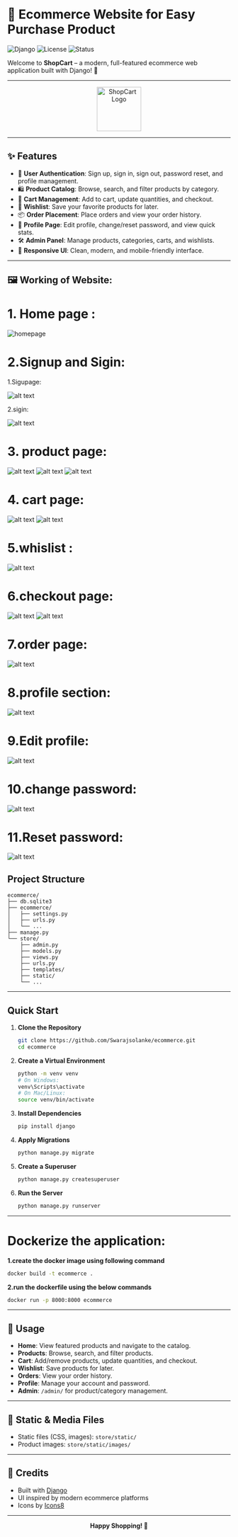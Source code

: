 # 🛒 Ecommerce Website for Easy Purchase Product

![Django](https://img.shields.io/badge/Django-5.0-green?logo=django)
![License](https://img.shields.io/badge/License-MIT-blue.svg)
![Status](https://img.shields.io/badge/Status-Active-brightgreen)

Welcome to **ShopCart** – a modern, full-featured ecommerce web application built with Django! 🚀

---

<p align="center">
  <img src="https://img.icons8.com/color/96/000000/shopping-cart--v2.png" width="100" alt="ShopCart Logo"/>
</p>

---

## ✨ Features

- 🔐 **User Authentication**: Sign up, sign in, sign out, password reset, and profile management.
- 🛍️ **Product Catalog**: Browse, search, and filter products by category.
- 🛒 **Cart Management**: Add to cart, update quantities, and checkout.
- 💖 **Wishlist**: Save your favorite products for later.
- 📦 **Order Placement**: Place orders and view your order history.
- 👤 **Profile Page**: Edit profile, change/reset password, and view quick stats.
- 🛠️ **Admin Panel**: Manage products, categories, carts, and wishlists.
- 📱 **Responsive UI**: Clean, modern, and mobile-friendly interface.

---

## 🖼️ Working of Website:
# 1. Home page : 

![homepage](home.png)

# 2.Signup and Sigin:
 1.Sigupage:
 
  ![alt text](signup.png)
  
 2.sigin:
 
 ![alt text](signin.png)

# 3. product page:

![alt text](electronic.png)
![alt text](clothing.png)
![alt text](novel.png)
# 4. cart page:
![alt text](cart.png)
![alt text](add_to_cart.png)

# 5.whislist :
![alt text](whislist.png)

# 6.checkout page:
![alt text](checkout.png)
![alt text](order.png)

# 7.order page:
![alt text](image-2.png)

# 8.profile section:
![alt text](profile.png)

# 9.Edit profile:
![alt text](edit.png)

# 10.change password:
![alt text](changepass.png)

# 11.Reset password:
![alt text](image-1.png)


## Project Structure

```text
ecommerce/
├── db.sqlite3
├── ecommerce/
│   ├── settings.py
│   ├── urls.py
│   └── ...
├── manage.py
└── store/
    ├── admin.py
    ├── models.py
    ├── views.py
    ├── urls.py
    ├── templates/
    ├── static/
    └── ...
```

---


## Quick Start

1. **Clone the Repository**
    ```bash
    git clone https://github.com/Swarajsolanke/ecommerce.git
    cd ecommerce
    ```
2. **Create a Virtual Environment**
    ```bash
    python -m venv venv
    # On Windows:
    venv\Scripts\activate
    # On Mac/Linux:
    source venv/bin/activate
    ```
3. **Install Dependencies**
    ```bash
    pip install django
    ```
4. **Apply Migrations**
    ```bash
    python manage.py migrate
    ```
5. **Create a Superuser**
    ```bash
    python manage.py createsuperuser
    ```
6. **Run the Server**
    ```bash
    python manage.py runserver
    ```

---
# Dockerize the application:

 **1.create the docker image using following command**
  ```bash
  docker build -t ecommerce .
  ```
 **2.run the dockerfile using the below commands**
  ```bash
  docker run -p 8000:8000 ecommerce
  ```
---

## 📝 Usage

- **Home**: View featured products and navigate to the catalog.
- **Products**: Browse, search, and filter products.
- **Cart**: Add/remove products, update quantities, and checkout.
- **Wishlist**: Save products for later.
- **Orders**: View your order history.
- **Profile**: Manage your account and password.
- **Admin**: `/admin/` for product/category management.

---

## 📂 Static & Media Files

- Static files (CSS, images): `store/static/`
- Product images: `store/static/images/`

---

## 🙌 Credits

- Built with [Django](https://www.djangoproject.com/)
- UI inspired by modern ecommerce platforms
- Icons by [Icons8](https://icons8.com/)

-----

<p align="center">
  <b>Happy Shopping! 🛒</b>
</p>
